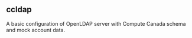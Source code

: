 ## ccldap

A basic configuration of OpenLDAP server with Compute Canada schema and
mock account data.

